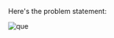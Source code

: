 Here's the problem statement:
<br>

![que](https://user-images.githubusercontent.com/123160547/227988925-ae2aeaad-0fb8-412d-9603-599596b2ef31.png)
